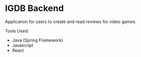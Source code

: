 # IGDB Backend

Application for users to create and read reviews for video games.

Tools Used:
- Java (Spring Framework)
- Javascript
- React
